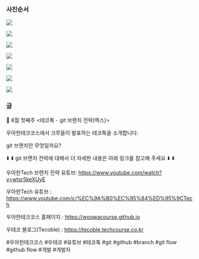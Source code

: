### 사진순서

![](./001.png)

![](./002.png)

![](./003.png)

![](./004.png)

![](./005.png)

![](./006.png)

![](./007.png)

### 글

📮 6월 첫째주 <테코톡 - git 브랜치 전략(렉스)>

우아한테크코스에서 크루들이 발표하는 테코톡을 소개합니다.

git 브랜치란 무엇일까요?

⬇️ ⬇️ git 브랜치 전략에 대해서 더 자세한 내용은 아래 링크를 참고해 주세요 ⬇️ ⬇️

우아한Tech 브랜치 전략 유튜브: https://www.youtube.com/watch?v=wtsr5keXUyE

우아한Tech 유튜브 : https://www.youtube.com/c/%EC%9A%B0%EC%95%84%ED%95%9CTech

우아한테크코스 홈페이지 : https://woowacourse.github.io

우테코 블로그(Tecoble) : https://tecoble.techcourse.co.kr

#우아한테크코스 #우테코 #유튜브 #테코톡 #git #github #branch #git flow #github flow #개발 #개발자
